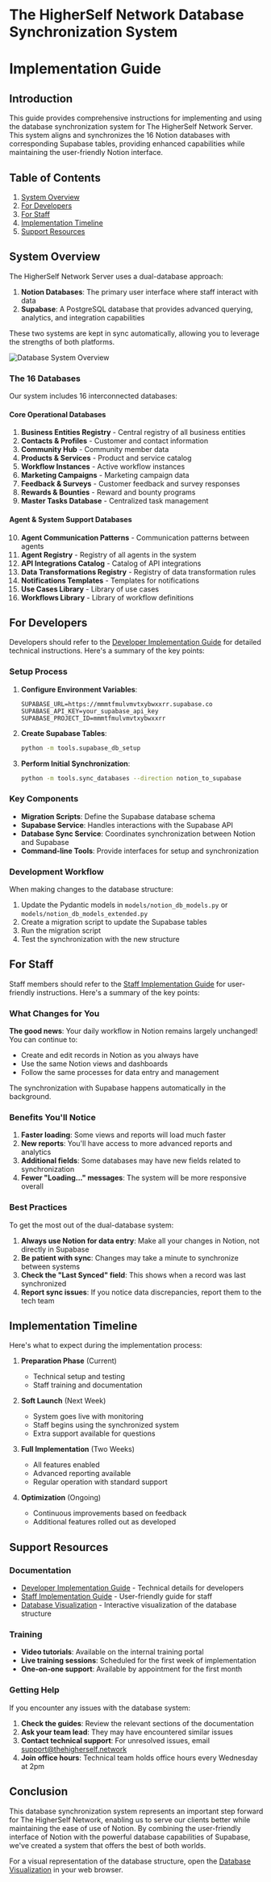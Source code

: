 # The HigherSelf Network Database Synchronization System
# Implementation Guide

## Introduction

This guide provides comprehensive instructions for implementing and using the database synchronization system for The HigherSelf Network Server. This system aligns and synchronizes the 16 Notion databases with corresponding Supabase tables, providing enhanced capabilities while maintaining the user-friendly Notion interface.

## Table of Contents

1. [System Overview](#system-overview)
2. [For Developers](#for-developers)
3. [For Staff](#for-staff)
4. [Implementation Timeline](#implementation-timeline)
5. [Support Resources](#support-resources)

## System Overview

The HigherSelf Network Server uses a dual-database approach:

1. **Notion Databases**: The primary user interface where staff interact with data
2. **Supabase**: A PostgreSQL database that provides advanced querying, analytics, and integration capabilities

These two systems are kept in sync automatically, allowing you to leverage the strengths of both platforms.

![Database System Overview](../assets/database_system_overview.svg)

### The 16 Databases

Our system includes 16 interconnected databases:

#### Core Operational Databases

1. **Business Entities Registry** - Central registry of all business entities
2. **Contacts & Profiles** - Customer and contact information
3. **Community Hub** - Community member data
4. **Products & Services** - Product and service catalog
5. **Workflow Instances** - Active workflow instances
6. **Marketing Campaigns** - Marketing campaign data
7. **Feedback & Surveys** - Customer feedback and survey responses
8. **Rewards & Bounties** - Reward and bounty programs
9. **Master Tasks Database** - Centralized task management

#### Agent & System Support Databases

10. **Agent Communication Patterns** - Communication patterns between agents
11. **Agent Registry** - Registry of all agents in the system
12. **API Integrations Catalog** - Catalog of API integrations
13. **Data Transformations Registry** - Registry of data transformation rules
14. **Notifications Templates** - Templates for notifications
15. **Use Cases Library** - Library of use cases
16. **Workflows Library** - Library of workflow definitions

## For Developers

Developers should refer to the [Developer Implementation Guide](DEVELOPER_IMPLEMENTATION_GUIDE.md) for detailed technical instructions. Here's a summary of the key points:

### Setup Process

1. **Configure Environment Variables**:
   ```
   SUPABASE_URL=https://mmmtfmulvmvtxybwxxrr.supabase.co
   SUPABASE_API_KEY=your_supabase_api_key
   SUPABASE_PROJECT_ID=mmmtfmulvmvtxybwxxrr
   ```

2. **Create Supabase Tables**:
   ```bash
   python -m tools.supabase_db_setup
   ```

3. **Perform Initial Synchronization**:
   ```bash
   python -m tools.sync_databases --direction notion_to_supabase
   ```

### Key Components

- **Migration Scripts**: Define the Supabase database schema
- **Supabase Service**: Handles interactions with the Supabase API
- **Database Sync Service**: Coordinates synchronization between Notion and Supabase
- **Command-line Tools**: Provide interfaces for setup and synchronization

### Development Workflow

When making changes to the database structure:

1. Update the Pydantic models in `models/notion_db_models.py` or `models/notion_db_models_extended.py`
2. Create a migration script to update the Supabase tables
3. Run the migration script
4. Test the synchronization with the new structure

## For Staff

Staff members should refer to the [Staff Implementation Guide](STAFF_IMPLEMENTATION_GUIDE.md) for user-friendly instructions. Here's a summary of the key points:

### What Changes for You

**The good news**: Your daily workflow in Notion remains largely unchanged! You can continue to:

- Create and edit records in Notion as you always have
- Use the same Notion views and dashboards
- Follow the same processes for data entry and management

The synchronization with Supabase happens automatically in the background.

### Benefits You'll Notice

1. **Faster loading**: Some views and reports will load much faster
2. **New reports**: You'll have access to more advanced reports and analytics
3. **Additional fields**: Some databases may have new fields related to synchronization
4. **Fewer "Loading..." messages**: The system will be more responsive overall

### Best Practices

To get the most out of the dual-database system:

1. **Always use Notion for data entry**: Make all your changes in Notion, not directly in Supabase
2. **Be patient with sync**: Changes may take a minute to synchronize between systems
3. **Check the "Last Synced" field**: This shows when a record was last synchronized
4. **Report sync issues**: If you notice data discrepancies, report them to the tech team

## Implementation Timeline

Here's what to expect during the implementation process:

1. **Preparation Phase** (Current)
   - Technical setup and testing
   - Staff training and documentation

2. **Soft Launch** (Next Week)
   - System goes live with monitoring
   - Staff begins using the synchronized system
   - Extra support available for questions

3. **Full Implementation** (Two Weeks)
   - All features enabled
   - Advanced reporting available
   - Regular operation with standard support

4. **Optimization** (Ongoing)
   - Continuous improvements based on feedback
   - Additional features rolled out as developed

## Support Resources

### Documentation

- [Developer Implementation Guide](DEVELOPER_IMPLEMENTATION_GUIDE.md) - Technical details for developers
- [Staff Implementation Guide](STAFF_IMPLEMENTATION_GUIDE.md) - User-friendly guide for staff
- [Database Visualization](../assets/database_visualization.html) - Interactive visualization of the database structure

### Training

- **Video tutorials**: Available on the internal training portal
- **Live training sessions**: Scheduled for the first week of implementation
- **One-on-one support**: Available by appointment for the first month

### Getting Help

If you encounter any issues with the database system:

1. **Check the guides**: Review the relevant sections of the documentation
2. **Ask your team lead**: They may have encountered similar issues
3. **Contact technical support**: For unresolved issues, email support@thehigherself.network
4. **Join office hours**: Technical team holds office hours every Wednesday at 2pm

## Conclusion

This database synchronization system represents an important step forward for The HigherSelf Network, enabling us to serve our clients better while maintaining the ease of use of Notion. By combining the user-friendly interface of Notion with the powerful database capabilities of Supabase, we've created a system that offers the best of both worlds.

For a visual representation of the database structure, open the [Database Visualization](../assets/database_visualization.html) in your web browser.
